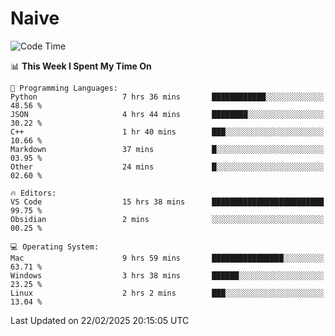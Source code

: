 # Naive
<!-- ## 日拱一卒，功不唐捐 -->
<!-- [![GitHub Streak](https://streak-stats.demolab.com/?user=XiaoXKKK)](https://git.io/streak-stats) -->
<!--START_SECTION:waka-->
![Code Time](http://img.shields.io/badge/Code%20Time-285%20hrs%2055%20mins-blue)

📊 **This Week I Spent My Time On** 

```text
💬 Programming Languages: 
Python                   7 hrs 36 mins       ████████████░░░░░░░░░░░░░   48.56 % 
JSON                     4 hrs 44 mins       ████████░░░░░░░░░░░░░░░░░   30.22 % 
C++                      1 hr 40 mins        ███░░░░░░░░░░░░░░░░░░░░░░   10.66 % 
Markdown                 37 mins             █░░░░░░░░░░░░░░░░░░░░░░░░   03.95 % 
Other                    24 mins             █░░░░░░░░░░░░░░░░░░░░░░░░   02.60 % 

🔥 Editors: 
VS Code                  15 hrs 38 mins      █████████████████████████   99.75 % 
Obsidian                 2 mins              ░░░░░░░░░░░░░░░░░░░░░░░░░   00.25 % 

💻 Operating System: 
Mac                      9 hrs 59 mins       ████████████████░░░░░░░░░   63.71 % 
Windows                  3 hrs 38 mins       ██████░░░░░░░░░░░░░░░░░░░   23.25 % 
Linux                    2 hrs 2 mins        ███░░░░░░░░░░░░░░░░░░░░░░   13.04 % 
```


 Last Updated on 22/02/2025 20:15:05 UTC
<!--END_SECTION:waka-->
